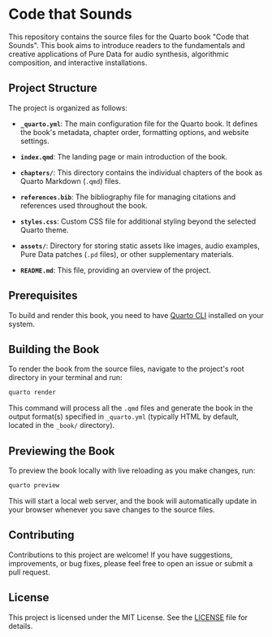 # Code that Sounds

This repository contains the source files for the Quarto book "Code that Sounds". This book aims to introduce readers to the fundamentals and creative applications of Pure Data for audio synthesis, algorithmic composition, and interactive installations.

## Project Structure

The project is organized as follows:

- **`_quarto.yml`**: The main configuration file for the Quarto book. It defines the book's metadata, chapter order, formatting options, and website settings.
- **`index.qmd`**: The landing page or main introduction of the book.
- **`chapters/`**: This directory contains the individual chapters of the book as Quarto Markdown (`.qmd`) files.

- **`references.bib`**: The bibliography file for managing citations and references used throughout the book.
- **`styles.css`**: Custom CSS file for additional styling beyond the selected Quarto theme.
- **`assets/`**: Directory for storing static assets like images, audio examples, Pure Data patches (`.pd` files), or other supplementary materials.
- **`README.md`**: This file, providing an overview of the project.

## Prerequisites

To build and render this book, you need to have [Quarto CLI](https://quarto.org/docs/get-started/) installed on your system.

## Building the Book

To render the book from the source files, navigate to the project's root directory in your terminal and run:

```bash
quarto render
```

This command will process all the `.qmd` files and generate the book in the output format(s) specified in `_quarto.yml` (typically HTML by default, located in the `_book/` directory).

## Previewing the Book

To preview the book locally with live reloading as you make changes, run:

```bash
quarto preview
```

This will start a local web server, and the book will automatically update in your browser whenever you save changes to the source files.

## Contributing

Contributions to this project are welcome! If you have suggestions, improvements, or bug fixes, please feel free to open an issue or submit a pull request.

## License

This project is licensed under the MIT License. See the [LICENSE](LICENSE) file for details.
